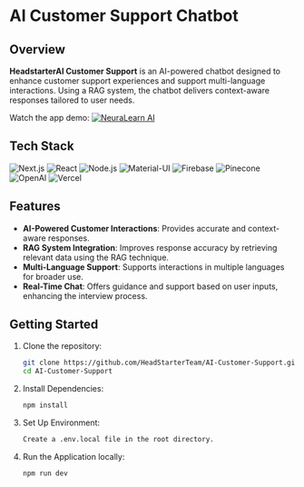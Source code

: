 # AI Customer Support Chatbot

## Overview

**HeadstarterAI Customer Support** is an AI-powered chatbot designed to enhance customer support experiences and support multi-language interactions. Using a RAG system, the chatbot delivers context-aware responses tailored to user needs.

Watch the app demo: [![NeuraLearn AI](https://img.youtube.com/vi/wkXeHVJ25tc/0.jpg)](https://www.youtube.com/watch?v=wkXeHVJ25tc&t=0m11s)

## Tech Stack

![Next.js](https://img.shields.io/badge/Next.js-000000?style=for-the-badge&logo=nextdotjs&logoColor=white)
![React](https://img.shields.io/badge/React-61DAFB?style=for-the-badge&logo=react&logoColor=white)
![Node.js](https://img.shields.io/badge/Node.js-339933?style=for-the-badge&logo=nodedotjs&logoColor=white)
![Material-UI](https://img.shields.io/badge/Material--UI-0081CB?style=for-the-badge&logo=mui&logoColor=white)
![Firebase](https://img.shields.io/badge/Firebase-FFCA28?style=for-the-badge&logo=firebase&logoColor=white)
![Pinecone](https://img.shields.io/badge/Pinecone-5865F2?style=for-the-badge&logo=pinecone&logoColor=white)
![OpenAI](https://img.shields.io/badge/OpenAI-412991?style=for-the-badge&logo=openai&logoColor=white)
![Vercel](https://img.shields.io/badge/Vercel-000000?style=for-the-badge&logo=vercel&logoColor=white)

## Features

- **AI-Powered Customer Interactions**: Provides accurate and context-aware responses.
- **RAG System Integration**: Improves response accuracy by retrieving relevant data using the RAG technique.
- **Multi-Language Support**: Supports interactions in multiple languages for broader use.
- **Real-Time Chat**: Offers guidance and support based on user inputs, enhancing the interview process.

## Getting Started

1. Clone the repository:

   ```bash
   git clone https://github.com/HeadStarterTeam/AI-Customer-Support.git
   cd AI-Customer-Support

   ```

2. Install Dependencies:
   ```bash
   npm install
   ```
3. Set Up Environment:
   ```bash
   Create a .env.local file in the root directory.
   ```
4. Run the Application locally:
   ```bash
   npm run dev
   ```
